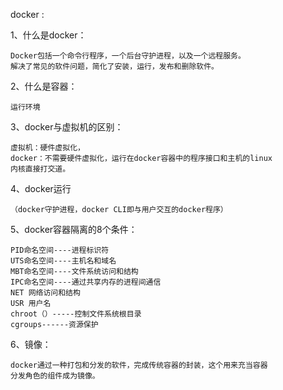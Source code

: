 docker :

1、什么是docker：
    
    Docker包括一个命令行程序，一个后台守护进程，以及一个远程服务。
    解决了常见的软件问题，简化了安装，运行，发布和删除软件。

2、什么是容器：
    
    运行环境

3、docker与虚拟机的区别：
    
    虚拟机：硬件虚拟化，
    docker：不需要硬件虚拟化，运行在docker容器中的程序接口和主机的linux
    内核直接打交道。
4、docker运行
    
    （docker守护进程，docker CLI即与用户交互的docker程序）
5、docker容器隔离的8个条件：
    
    PID命名空间----进程标识符
    UTS命名空间----主机名和域名
    MBT命名空间----文件系统访问和结构
    IPC命名空间----通过共享内存的进程间通信
    NET 网络访问和结构
    USR 用户名
    chroot（）-----控制文件系统根目录
    cgroups------资源保护
6、镜像：

    docker通过一种打包和分发的软件，完成传统容器的封装，这个用来充当容器
    分发角色的组件成为镜像。

  